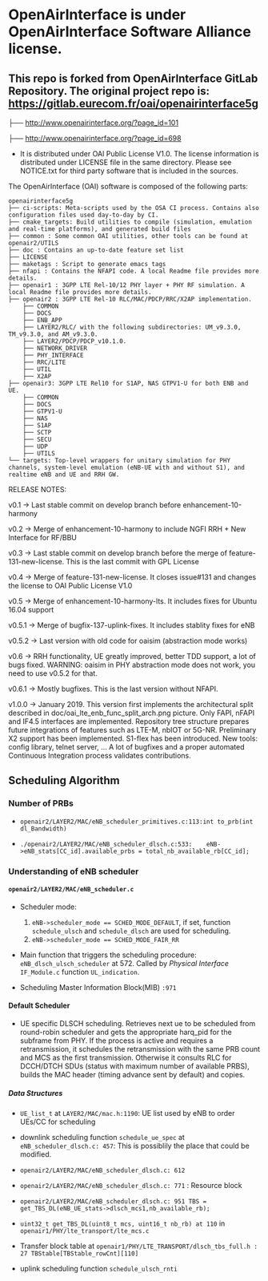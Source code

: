 # OpenAirInterface is under OpenAirInterface Software Alliance license.

## This repo is forked from OpenAirInterface GitLab Repository. The original project repo is: https://gitlab.eurecom.fr/oai/openairinterface5g

├── http://www.openairinterface.org/?page_id=101

├── http://www.openairinterface.org/?page_id=698

* It is distributed under OAI Public License V1.0. 
The license information is distributed under LICENSE file in the same directory.
Please see NOTICE.txt for third party software that is included in the sources.

The OpenAirInterface (OAI) software is composed of the following parts: 

```
openairinterface5g
├── ci-scripts: Meta-scripts used by the OSA CI process. Contains also configuration files used day-to-day by CI.
├── cmake_targets: Build utilities to compile (simulation, emulation and real-time platforms), and generated build files
├── common : Some common OAI utilities, other tools can be found at openair2/UTILS
├── doc : Contains an up-to-date feature set list
├── LICENSE
├── maketags : Script to generate emacs tags
├── nfapi : Contains the NFAPI code. A local Readme file provides more details.
├── openair1 : 3GPP LTE Rel-10/12 PHY layer + PHY RF simulation. A local Readme file provides more details.
├── openair2 : 3GPP LTE Rel-10 RLC/MAC/PDCP/RRC/X2AP implementation. 
    ├── COMMON
    ├── DOCS
    ├── ENB_APP
    ├── LAYER2/RLC/ with the following subdirectories: UM_v9.3.0, TM_v9.3.0, and AM_v9.3.0. 
    ├── LAYER2/PDCP/PDCP_v10.1.0.
    ├── NETWORK_DRIVER
    ├── PHY_INTERFACE
    ├── RRC/LITE
    ├── UTIL
    ├── X2AP
├── openair3: 3GPP LTE Rel10 for S1AP, NAS GTPV1-U for both ENB and UE.
    ├── COMMON
    ├── DOCS
    ├── GTPV1-U
    ├── NAS
    ├── S1AP
    ├── SCTP
    ├── SECU
    ├── UDP
    ├── UTILS
└── targets: Top-level wrappers for unitary simulation for PHY channels, system-level emulation (eNB-UE with and without S1), and realtime eNB and UE and RRH GW.
```

RELEASE NOTES:

v0.1 -> Last stable commit on develop branch before enhancement-10-harmony

v0.2 -> Merge of enhancement-10-harmony to include NGFI RRH + New Interface for RF/BBU

v0.3 -> Last stable commit on develop branch before the merge of feature-131-new-license. This is the last commit with GPL License

v0.4 -> Merge of feature-131-new-license. It closes issue#131 and changes the license to OAI Public License V1.0

v0.5 -> Merge of enhancement-10-harmony-lts. It includes fixes for Ubuntu 16.04 support

v0.5.1 -> Merge of bugfix-137-uplink-fixes. It includes stablity fixes for eNB

v0.5.2 -> Last version with old code for oaisim (abstraction mode works)

v0.6 -> RRH functionality, UE greatly improved, better TDD support,
        a lot of bugs fixed. WARNING: oaisim in PHY abstraction mode does not
        work, you need to use v0.5.2 for that.

v0.6.1 -> Mostly bugfixes. This is the last version without NFAPI.

v1.0.0 -> January 2019. This version first implements the architectural split described in doc/oai_lte_enb_func_split_arch.png picture.
            Only FAPI, nFAPI and IF4.5 interfaces are implemented.
            Repository tree structure prepares future integrations of features such as LTE-M, nbIOT or 5G-NR.
            Preliminary X2 support has been implemented.
            S1-flex has been introduced.
            New tools: config library, telnet server, ...
            A lot of bugfixes and a proper automated Continuous Integration process validates contributions.

## Scheduling Algorithm

### Number of PRBs

* `openair2/LAYER2/MAC/eNB_scheduler_primitives.c:113:int to_prb(int dl_Bandwidth)` 

* `./openair2/LAYER2/MAC/eNB_scheduler_dlsch.c:533:    eNB->eNB_stats[CC_id].available_prbs = total_nb_available_rb[CC_id];`

### Understanding of eNB scheduler

#### `openair2/LAYER2/MAC/eNB_scheduler.c`

* Scheduler mode:
  1) `eNB->scheduler_mode == SCHED_MODE_DEFAULT`, if set, function `schedule_ulsch` and `schedule_dlsch` are used for scheduling.
  2) `eNB->scheduler_mode == SCHED_MODE_FAIR_RR`

* Main function that triggers the scheduling procedure: `eNB_dlsch_ulsch_scheduler` at 572. Called by *Physical Interface* `IF_Module.c` function `UL_indication`.

* Scheduling Master Information Block(MIB) `:971`

#### Default Scheduler

* UE specific DLSCH scheduling. Retrieves next ue to be scheduled from round-robin scheduler and gets the appropriate harq_pid for the subframe from PHY. If the process is active and requires a retransmission, it schedules the retransmission with the same PRB count and MCS as the first transmission. Otherwise it consults RLC for DCCH/DTCH SDUs (status with maximum number of available PRBS), builds the MAC header (timing advance sent by default) and copies.

##### Data Structures

* `UE_list_t` at `LAYER2/MAC/mac.h:1190`: UE list used by eNB to order UEs/CC for scheduling

* downlink scheduling function `schedule_ue_spec` at `eNB_scheduler_dlsch.c: 457`: This is possiblily the place that could be modified.

* `openair2/LAYER2/MAC/eNB_scheduler_dlsch.c: 612`

* `openair2/LAYER2/MAC/eNB_scheduler_dlsch.c: 771` : Resource block

* `openair2/LAYER2/MAC/eNB_scheduler_dlsch.c: 951 TBS = get_TBS_DL(eNB_UE_stats->dlsch_mcs1,nb_available_rb);`  

* `uint32_t get_TBS_DL(uint8_t mcs, uint16_t nb_rb) at 110` in `openair1/PHY/lte_transport/lte_mcs.c`

* Transfer block table at `openair1/PHY/LTE_TRANSPORT/dlsch_tbs_full.h : 27 TBStable[TBStable_rowCnt][110]`

* uplink scheduling function `schedule_ulsch_rnti`